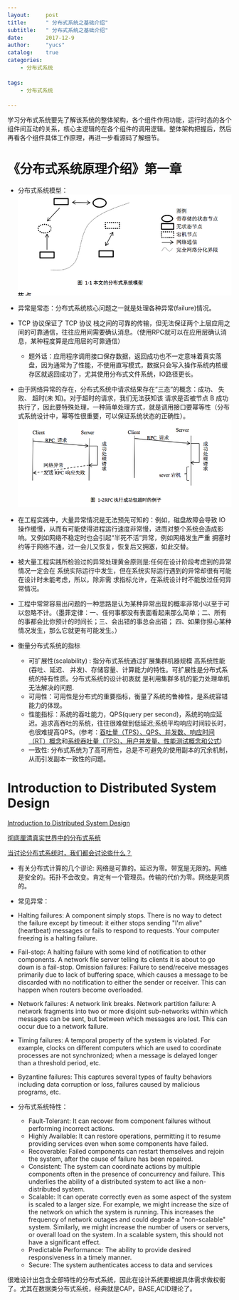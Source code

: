 ```yaml
---
layout:     post
title:      " 分布式系统之基础介绍"
subtitle:   " 分布式系统之基础介绍"
date:       2017-12-9
author:     "yucs"
catalog:    true
categories: 
	- 分布式系统

tags:
    - 分布式系统
      
---
```



学习分布式系统要先了解该系统的整体架构，各个组件作用功能，运行时态的各个组件间互动的关系，核心主逻辑的在各个组件的调用逻辑。整体架构把握后，然后再看各个组件具体工作原理，再进一步看源码了解细节。


# 《分布式系统原理介绍》第一章

 - 分布式系统模型：
 ![分布式系统模型](/picture/分布式系统模型.png) 
 
 - 异常是常态：分布式系统核心问题之一就是处理各种异常(failure)情况。

 - TCP 协议保证了 TCP 协议 栈之间的可靠的传输，但无法保证两个上层应用之间的可靠通信，往往应用间需要确认消息。（使用RPC就可以在应用层确认消息，某种程度算是应用层的可靠通信）
   - 题外话：应用程序调用接口保存数据，返回成功也不一定意味着真实落盘，因为通常为了性能，不使用直写模式，数据只会写入操作系统内核缓存区就返回成功了，尤其使用分布式文件系统，IO路径更长。


 - 由于网络异常的存在，分布式系统中请求结果存在“三态”的概念：成功、 失败、 超时(未 知)。对于超时的请求，我们无法获知该 请求是否被节点 B 成功执行了，因此要特殊处理，一种简单处理方式，就是调用接口要幂等性（分布式系统设计中，幂等性很重要，可以保证系统状态的正确性）。
 ![rpc_failure](/picture/rpc_failure.png)
 
 - 在工程实践中，大量异常情况是无法预先可知的：例如，磁盘故障会导致 IO 操作缓慢，从而有可能使得进程运行速度非常慢，进而对整个系统会造成影响。又例如网络不稳定时也会引起“半死不活”异常，例如网络发生严重 拥塞时约等于网络不通，过一会儿又恢复，恢复后又拥塞，如此交替。

 - 被大量工程实践所检验过的异常处理黄金原则是:任何在设计阶段考虑到的异常情况一定会在 系统实际运行中发生，但在系统实际运行遇到的异常却很有可能在设计时未能考虑，所以，除非需 求指标允许，在系统设计时不能放过任何异常情况。
 
 - 工程中常常容易出问题的一种思路是认为某种异常出现的概率非常小以至于可以忽略不计。（墨菲定律：一、任何事都没有表面看起来那么简单；二、所有的事都会比你预计的时间长；三、会出错的事总会出错；
四、如果你担心某种情况发生，那么它就更有可能发生。）


 - 衡量分布式系统的指标
   - 可扩展性(scalability) : 指分布式系统通过扩展集群机器规模 高系统性能(吞吐、延迟、 并发)、存储容量、计算能力的特性。可扩展性是分布式系统的特有性质。分布式系统的设计初衷就 是利用集群多机的能力处理单机无法解决的问题. 
   - 可用性：可用性是分布式的重要指标，衡量了系统的鲁棒性，是系统容错能力的体现。
   - 性能指标：系统的吞吐能力，QPS(query per second)，系统的响应延迟。追求高吞吐的系统，往往很难做到低延迟;系统平均响应时间较长时，也很难提高QPS。(参考：[吞吐量（TPS）、QPS、并发数、响应时间（RT）概念](http://www.cnblogs.com/data2value/p/6220859.html)和[系统吞吐量（TPS）、用户并发量、性能测试概念和公式](http://www.ha97.com/5095.html))
   - 一致性: 分布式系统为了高可用性，总是不可避免的使用副本的冗余机制，从而引发副本一致性的问题。
   
# Introduction to Distributed System Design
[Introduction to Distributed System Design](http://www.hpcs.cs.tsukuba.ac.jp/~tatebe/lecture/h23/dsys/dsd-tutorial.html)

[彻底厘清真实世界中的分布式系统](http://dockone.io/article/967?hmsr=toutiao.io&utm_medium=toutiao.io&utm_source=toutiao.io)

[当讨论分布式系统时，我们都会讨论些什么？](http://dockone.io/article/898)

- 有关分布式计算的几个谬论: 网络是可靠的。延迟为零。带宽是无限的。网络是安全的。拓扑不会改变。肯定有一个管理员。传输的代价为零。网络是同质的。

- 常见异常：
 - Halting failures: A component simply stops. There is no way to detect the failure except by timeout: it either stops sending "I'm alive" (heartbeat) messages or fails to respond to requests. Your computer freezing is a halting failure.
 - Fail-stop: A halting failure with some kind of notification to other components. A network file server telling its clients it is about to go down is a fail-stop.
Omission failures: Failure to send/receive messages primarily due to lack of buffering space, which causes a message to be discarded with no notification to either the sender or receiver. This can happen when routers become overloaded.
  - Network failures: A network link breaks.
Network partition failure: A network fragments into two or more disjoint sub-networks within which messages can be sent, but between which messages are lost. This can occur due to a network failure.
  - Timing failures: A temporal property of the system is violated. For example, clocks on different computers which are used to coordinate processes are not synchronized; when a message is delayed longer than a threshold period, etc.
  - Byzantine failures: This captures several types of faulty behaviors including data corruption or loss, failures caused by malicious programs, etc.

- 分布式系统特性：
  - Fault-Tolerant: It can recover from component failures without performing incorrect actions.
  - Highly Available: It can restore operations, permitting it to resume providing services even when some components have failed.
  - Recoverable: Failed components can restart themselves and rejoin the system, after the cause of failure has been repaired.
  - Consistent: The system can coordinate actions by multiple components often in the presence of concurrency and failure. This underlies the ability of a distributed system to act like a non-distributed system.
  - Scalable: It can operate correctly even as some aspect of the system is scaled to a larger size. For example, we might increase the size of the network on which the system is running. This increases the frequency of network outages and could degrade a "non-scalable" system. Similarly, we might increase the number of users or servers, or overall load on the system. In a scalable system, this should not have a significant effect.
  - Predictable Performance: The ability to provide desired responsiveness in a timely manner.
  - Secure: The system authenticates access to data and services



很难设计出包含全部特性的分布式系统，因此在设计系统要根据具体需求做权衡了。尤其在数据类分布式系统，经典就是CAP，BASE,ACID理论了。







 


 
 